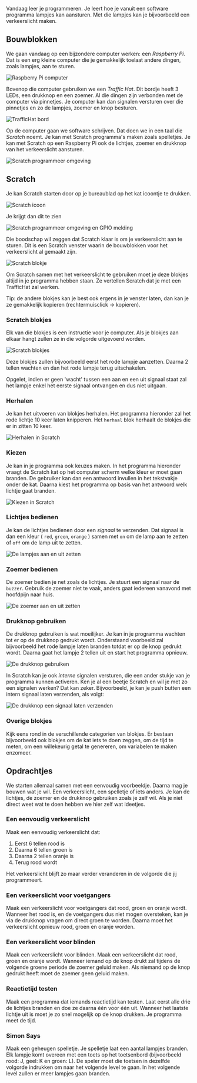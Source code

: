 Vandaag leer je programmeren.  Je leert hoe je vanuit een software programma lampjes kan aansturen.  Met die lampjes kan je bijvoorbeeld een verkeerslicht maken.

## Bouwblokken

We gaan vandaag op een bijzondere computer werken: een *Raspberry Pi*.  Dat is een erg kleine computer die je gemakkelijk toelaat andere dingen, zoals lampjes, aan te sturen.

![Raspberry Pi computer](images/raspberrypi.jpg)

Bovenop die computer gebruiken we een *Traffic Hat*.  Dit bordje heeft 3 LEDs, een drukknop en een zoemer.  Al die dingen zijn 
verbonden met de computer via pinnetjes. Je computer kan dan signalen versturen over die pinnetjes en zo de lampjes, zoemer en knop besturen.

![TrafficHat bord](images/traffichat.jpg)

Op de computer gaan we software schrijven.  Dat doen we in een taal die *Scratch* noemt.  Je kan met Scratch programma's maken zoals spelletjes.  Je kan met Scratch op een Raspberry Pi ook de lichtjes, zoemer en drukknop van het verkeerslicht aansturen.

![Scratch programmeer omgeving](images/scratch.png)

## Scratch

Je kan Scratch starten door op je bureaublad op het kat icoontje te drukken.

![Scratch icoon](images/icon.png)

Je krijgt dan dit te zien

![Scratch programmeer omgeving en GPIO melding](images/scratch-gpio.png)

Die boodschap wil zeggen dat Scratch klaar is om je verkeerslicht aan te sturen.  Dit is een Scratch venster waarin de bouwblokken voor het verkeerslicht al gemaakt zijn.

![Scratch blokje](images/traffichat-block.png)

Om Scratch samen met het verkeerslicht te gebruiken moet je deze blokjes altijd in je programma hebben staan.  Ze vertellen Scratch dat je met een TrafficHat zal werken.

Tip: de andere blokjes kan je best ook ergens in je venster laten, dan kan je ze gemakkelijk kopieren (rechtermuisclick -> kopieren).

### Scratch blokjes

Elk van die blokjes is een instructie voor je computer.  Als je blokjes aan elkaar hangt zullen ze in die volgorde uitgevoerd worden.

![Scratch blokjes](images/sequence.png)

Deze blokjes zullen bijvoorbeeld eerst het rode lampje aanzetten.  Daarna 2 tellen wachten en dan het rode lampje terug uitschakelen.

Opgelet, indien er geen 'wacht' tussen een aan en een uit signaal staat zal het lampje enkel het eerste signaal ontvangen en dus niet uitgaan.

### Herhalen

Je kan het uitvoeren van blokjes herhalen.  Het programma hieronder zal het rode lichtje 10 keer laten knipperen.  Het `herhaal` blok herhaalt de blokjes die er in zitten 10 keer.

![Herhalen in Scratch](images/repeat.png)

### Kiezen

Je kan in je programma ook keuzes maken.  In het programma hieronder vraagt de
Scratch kat op het computer scherm welke kleur er moet gaan branden. De gebruiker kan dan een antwoord invullen in het tekstvakje onder de kat. Daarna kiest
het programma op basis van het antwoord welk lichtje gaat branden.

![Kiezen in Scratch](images/choice.png)

### Lichtjes bedienen

Je kan de lichtjes bedienen door een *signaal* te verzenden.  Dat signaal is dan een kleur ( `red`, `green`, `orange` ) samen met `on` om de lamp aan te zetten of `off` om de lamp uit te zetten.

![De lampjes aan en uit zetten](images/leds.png)

### Zoemer bedienen

De zoemer bedien je net zoals de lichtjes.  Je stuurt een signaal naar de `buzzer`.  Gebruik de zoemer niet te vaak, anders gaat iedereen vanavond met hoofdpijn naar huis.

![De zoemer aan en uit zetten](images/buzzer.png)

### Drukknop gebruiken

De drukknop gebruiken is wat moeilijker.  Je kan in je programma wachten tot er
op de drukknop gedrukt wordt.  Onderstaand voorbeeld zal bijvoorbeeld het rode
lampje laten branden totdat er op de knop gedrukt wordt.  Daarna gaat het
lampje 2 tellen uit en start het programma opnieuw.

![De drukknop gebruiken](images/button-sequence.png)

In Scratch kan je ook <i>interne</i> signalen versturen, die een ander stukje van je programma kunnen activeren. Ken je al een beetje Scratch en wil je met zo een signalen werken?  Dat kan zeker.  Bijvoorbeeld, je kan je push butten een intern signaal laten verzenden, als volgt:

![De drukknop een signaal laten verzenden](images/button-signal.png)

### Overige blokjes

Kijk eens rond in de verschillende categorien van blokjes. Er bestaan bijvoorbeeld ook blokjes om de kat iets te doen zeggen, om de tijd te meten, om een willekeurig getal te genereren, om variabelen te maken enzomeer.

## Opdrachtjes

We starten allemaal samen met een eenvoudig voorbeeldje.  Daarna mag je bouwen
wat je wil.  Een verkeerslicht, een spelletje of iets anders.  Je kan de
lichtjes, de zoemer en de drukknop gebruiken zoals je zelf wil.  Als je niet
direct weet wat te doen hebben we hier zelf wat ideetjes.

### Een eenvoudig verkeerslicht

Maak een eenvoudig verkeerslicht dat:

1. Eerst 6 tellen rood is
2. Daarna 6 tellen groen is
3. Daarna 2 tellen oranje is
4. Terug rood wordt

Het verkeerslicht blijft zo maar verder veranderen in de volgorde die jij programmeert.

### Een verkeerslicht voor voetgangers

Maak een verkeerslicht voor voetgangers dat rood, groen en oranje wordt.  Wanneer het rood is, en de voetgangers dus niet mogen oversteken, kan je via de drukknop vragen om direct groen te worden.  Daarna moet het verkeerslicht opnieuw rood, groen en oranje worden.

### Een verkeerslicht voor blinden

Maak een verkeerslicht voor blinden.  Maak een verkeerslicht dat rood, groen en oranje wordt.  Wanneer iemand op de knop drukt zal tijdens de volgende groene periode de zoemer geluid maken.  Als niemand op de knop gedrukt heeft moet de zoemer geen geluid maken.

### Reactietijd testen

Maak een programma dat iemands reactietijd kan testen.  Laat eerst alle drie de lichtjes branden en doe ze daarna één voor één uit.  Wanneer het laatste lichtje uit is moet je zo snel mogelijk op de knop drukken.  Je programma meet de tijd.

### Simon Says

Maak een geheugen spelletje.  Je spelletje laat een aantal lampjes branden.  Elk lampje komt overeen met een toets op het toetsenbord (bijvoorbeeld rood: J, geel: K en groen: L).  De speler moet die toetsen in dezelfde volgorde indrukken om naar het volgende level te gaan.  In het volgende level zullen er meer lampjes gaan branden.
